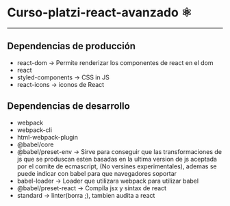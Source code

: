 # Curso-platzi-react-avanzado ⚛️
---
## Dependencias de producción
- react-dom               -> Permite renderizar los componentes de react en el dom
- react
- styled-components       -> CSS in JS
- react-icons              -> iconos de React

## Dependencias de desarrollo
- webpack
- webpack-cli
- html-webpack-plugin
- @babel/core
- @babel/preset-env       -> Sirve para conseguir que las transformaciones de js que se produscan esten basadas en la ultima version de js aceptada por el comite de ecmascript, (No versines experimentales), ademas se puede indicar con babel para que navegadores soportar
- babel-loader            -> Loader que utilizara webpack para utilizar babel 
- @babel/preset-react     -> Compila	jsx y sintax de react
- standard                -> linter(borra ;), tambien audita a react


